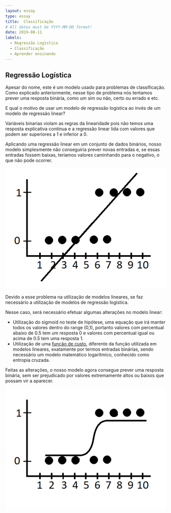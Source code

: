 ```yaml
---
layout: essay
type: essay
title:  Classificação
# All dates must be YYYY-MM-DD format!
date: 2019-08-11
labels:
  - Regressão Logística
  - Classificação
  - Aprender ensinando
---
```



## Regressão Logística

<p>Apesar do nome, este é um modelo usado para problemas de classificação. Como explicado anteriormente, nesse tipo de problema nós tentamos
prever uma resposta binária, como um sim ou não, certo ou errado e etc.</p>

<p>E qual o motivo de usar um modelo de regressão logistica ao invés de um modelo de regressão linear?</p>

<p>Variáveis binarias violam as regras da linearidade pois não temos uma resposta explicativa contínua e a regressão linear lida com valores que podem ser superiores a 1 e inferior a 0.</p>

<p>Aplicando uma regressão linear em um conjunto de dados binários, nosso modelo simplesmente não conseguiria prever novas entradas e, se essas entradas fossem baixas, teriamos valores caminhando para o negativo, o que não pode ocorrer.</p>

<img class="ui fluid image" src="../images/reg_lin_fake.png">

<p>Devido a esse problema na utilização de modelos lineares, se faz necessário a utilização de modelos de regressão logística.</p>

Nesse caso, será necessário efetuar algumas alterações no modelo linear:
 * Utilização do sigmoid no teste de hipótese, uma equação que irá manter todos os valores dentro do range (0,1), portanto valores com percentual abaixo de 0.5 tem um resposta 0 e valores com percentual igual ou acima de 0.5 tem uma resposta 1. 
 * Utilização de uma [função de custo](https://guilhermebrejeiro.github.io/essays/funcao_custo.html), diferente da função utilizada em modelos lineares, exatamente por termos entradas binárias, sendo necessário um modelo matemático logarítmico, conhecido como entropia cruzada.

<p>Feitas as alterações, o nosso modelo agora consegue prever uma resposta binária, sem ser prejudicado por valores extremamente altos ou baixos que possam vir a aparecer.</p>

<img class="ui fluid image" src="../images/reg_lin_fake2.png">



  
 

